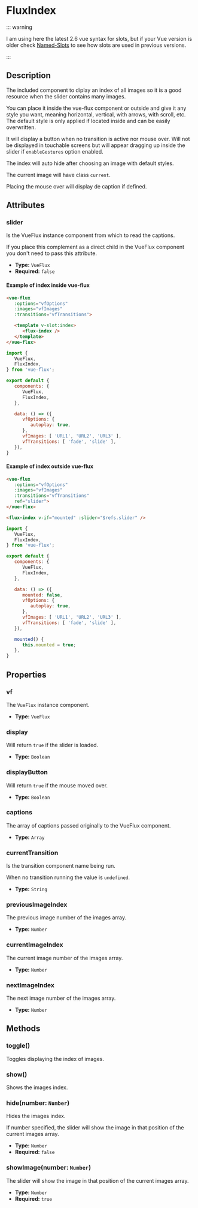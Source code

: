 ---
---

# FluxIndex

::: warning

I am using here the latest 2.6 vue syntax for slots, but if your Vue version is older check [Named-Slots](https://vuejs.org/v2/guide/components-slots.html#Named-Slots) to see how slots are used in previous versions.

:::

## Description

The included component to diplay an index of all images so it is a good resource when the slider contains many images.

You can place it inside the vue-flux component or outside and give it any style you want, meaning horizontal, vertical, with arrows, with scroll, etc. The default style is only applied if located inside and can be easily overwritten.

It will display a button when no transition is active nor mouse over. Will not be displayed in touchable screens but will appear dragging up inside the slider if `enableGestures` option enabled.

The index will auto hide after choosing an image with default styles.

The current image will have class `current`.

Placing the mouse over will display de caption if defined.

## Attributes

### slider

Is the VueFlux instance component from which to read the captions.

If you place this complement as a direct child in the VueFlux component you don't need to pass this attribute.

- **Type:** `VueFlux`
- **Required:** `false`

#### Example of index inside vue-flux

``` html
<vue-flux
   :options="vfOptions"
   :images="vfImages"
   :transitions="vfTransitions">

   <template v-slot:index>
      <flux-index />
   </template>
</vue-flux>
```

``` javascript
import {
   VueFlux,
   FluxIndex,
} from 'vue-flux';

export default {
   components: {
      VueFlux,
      FluxIndex,
   },

   data: () => ({
      vfOptions: {
         autoplay: true,
      },
      vfImages: [ 'URL1', 'URL2', 'URL3' ],
      vfTransitions: [ 'fade', 'slide' ],
   }),
}
```

#### Example of index outside vue-flux

``` html
<vue-flux
   :options="vfOptions"
   :images="vfImages"
   :transitions="vfTransitions"
   ref="slider">
</vue-flux>

<flux-index v-if="mounted" :slider="$refs.slider" />
```

``` javascript
import {
   VueFlux,
   FluxIndex,
} from 'vue-flux';

export default {
   components: {
      VueFlux,
      FluxIndex,
   },

   data: () => ({
      mounted: false,
      vfOptions: {
         autoplay: true,
      },
      vfImages: [ 'URL1', 'URL2', 'URL3' ],
      vfTransitions: [ 'fade', 'slide' ],
   }),

   mounted() {
      this.mounted = true;
   },
}
```

## Properties

### vf

The `VueFlux` instance component.

- **Type:** `VueFlux`

### display

Will return `true` if the slider is loaded.

- **Type:** `Boolean`

### displayButton

Will return `true` if the mouse moved over.

- **Type:** `Boolean`

### captions

The array of captions passed originally to the VueFlux component.

- **Type:** `Array`

### currentTransition

Is the transition component name being run.

When no transition running the value is `undefined`.

- **Type:** `String`

### previousImageIndex

The previous image number of the images array.

- **Type:** `Number`

### currentImageIndex

The current image number of the images array.

- **Type:** `Number`

### nextImageIndex

The next image number of the images array.

- **Type:** `Number`

## Methods

### toggle()

Toggles displaying the index of images.

### show()

Shows the images index.

### hide(number: `Number`)

Hides the images index.

If number specified, the slider will show the image in that position of the current images array.

* **Type:** `Number`
* **Required:** `false`

### showImage(number: `Number`)

The slider will show the image in that position of the current images array.

* **Type:** `Number`
* **Required:** `true`
